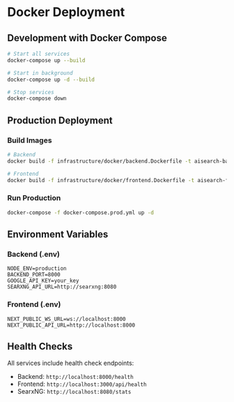 # Docker Deployment

## Development with Docker Compose

```bash
# Start all services
docker-compose up --build

# Start in background
docker-compose up -d --build

# Stop services
docker-compose down
```

## Production Deployment

### Build Images
```bash
# Backend
docker build -f infrastructure/docker/backend.Dockerfile -t aisearch-backend .

# Frontend  
docker build -f infrastructure/docker/frontend.Dockerfile -t aisearch-frontend .
```

### Run Production
```bash
docker-compose -f docker-compose.prod.yml up -d
```

## Environment Variables

### Backend (.env)
```env
NODE_ENV=production
BACKEND_PORT=8000
GOOGLE_API_KEY=your_key
SEARXNG_API_URL=http://searxng:8080
```

### Frontend (.env)
```env
NEXT_PUBLIC_WS_URL=ws://localhost:8000
NEXT_PUBLIC_API_URL=http://localhost:8000
```

## Health Checks

All services include health check endpoints:
- Backend: `http://localhost:8000/health`
- Frontend: `http://localhost:3000/api/health`
- SearxNG: `http://localhost:8080/stats`